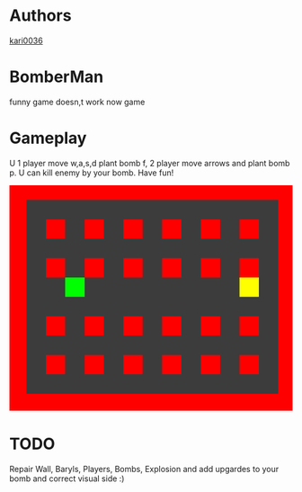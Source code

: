 # Authors

[kari0036](https://github.com/kari0036/)

# BomberMan
funny game doesn,t work now game

# Gameplay
U 1 player move w,a,s,d plant bomb f, 2 player move arrows and plant bomb p. U can kill enemy by your bomb. Have fun!

![screenshot](img/screenshot.png)

# TODO
Repair Wall, Baryls, Players, Bombs, Explosion and add upgardes to your bomb and correct visual side :)
